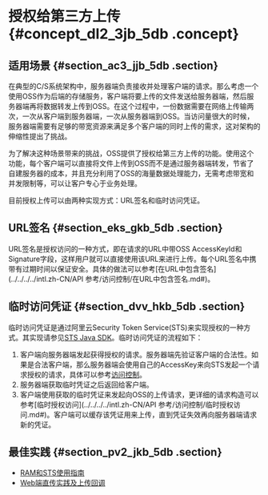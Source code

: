 # 授权给第三方上传 {#concept_dl2_3jb_5db .concept}

## 适用场景 {#section_ac3_jjb_5db .section}

在典型的C/S系统架构中，服务器端负责接收并处理客户端的请求。那么考虑一个使用OSS作为后端的存储服务，客户端将要上传的文件发送给服务器端，然后服务器端再将数据转发上传到OSS。在这个过程中，一份数据需要在网络上传输两次，一次从客户端到服务器端，一次从服务器端到OSS。当访问量很大的时候，服务器端需要有足够的带宽资源来满足多个客户端的同时上传的需求，这对架构的伸缩性提出了挑战。

为了解决这种场景带来的挑战，OSS提供了授权给第三方上传的功能。使用这个功能，每个客户端可以直接将文件上传到OSS而不是通过服务器端转发，节省了自建服务器的成本，并且充分利用了OSS的海量数据处理能力，无需考虑带宽和并发限制等，可以让客户专心于业务处理。

目前授权上传可以由两种实现方式：URL签名和临时访问凭证。

## URL签名 {#section_eks_gkb_5db .section}

URL签名是授权访问的一种方式，即在请求的URL中带OSS AccessKeyId和Signature字段，这样用户就可以直接使用该URL来进行上传。每个URL签名中携带有过期时间以保证安全。具体的做法可以参考[在URL中包含签名](../../../../intl.zh-CN/API 参考/访问控制/在URL中包含签名.md#)。

## 临时访问凭证 {#section_dvv_hkb_5db .section}

临时访问凭证是通过阿里云Security Token Service\(STS\)来实现授权的一种方式。其实现请参见[STS Java SDK](https://www.alibabacloud.com/help/doc-detail/28786.htm)。临时访问凭证的流程如下：

1.  客户端向服务器端发起获得授权的请求。服务器端先验证客户端的合法性。如果是合法客户端，那么服务器端会使用自己的AccessKey来向STS发起一个请求授权的请求，具体可以参考[访问控制](intl.zh-CN/开发指南/访问与控制/访问控制.md#)。
2.  服务器端获取临时凭证之后返回给客户端。
3.  客户端使用获取的临时凭证来发起向OSS的上传请求，更详细的请求构造可以参考[临时授权访问](../../../../intl.zh-CN/API 参考/访问控制/临时授权访问.md#)。客户端可以缓存该凭证用来上传，直到凭证失效再向服务器端请求新的凭证。

## 最佳实践 {#section_pv2_jkb_5db .section}

-   [RAM和STS使用指南](../../../../intl.zh-CN/最佳实践/权限管理/权限管理概述.md#)
-   [Web端直传实践及上传回调](../../../../intl.zh-CN/最佳实践/Web端直传实践/Web端直传实践简介.md#)

